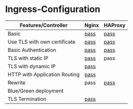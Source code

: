# Ingress-Configuration
| Features/Controller  |  Nginx | HAProxy  |
|---|---|---|
| Basic  | [pass](https://github.com/amy88ma/Ingress-Configuration/blob/deed9037aa036d14b2a6c0e361826eaf17eaf2b3/Jupyter%20Notebooks/Basic_ingress.ipynb)  |  [pass](https://github.com/amy88ma/Ingress-Configuration/blob/b45bb9724d51c8e64e2ec481bd0ec7b79fe8ac73/Jupyter%20Notebooks-haproxy/HAProxy_Basic.ipynb) |
| Use TLS with own certificate  | [pass](https://github.com/amy88ma/Ingress-Configuration/blob/62d090685b6d2f58036014c08aaf331d19178886/Jupyter%20Notebooks/OwnTLScert.ipynb)  | [pass](https://github.com/amy88ma/Ingress-Configuration/blob/51e29beebd52c14e8b2a30fc98252f9f499368f3/Jupyter%20Notebooks-haproxy/OwnCert_HAProxy.ipynb)  |
|  Basic Authentication | [pass](https://github.com/amy88ma/Ingress-Configuration/blob/9dc36e1b9ce0f61ce3a5162b424419b2a46eb897/Jupyter%20Notebooks/Nginx_BasicAuth.ipynb)  | [pass](https://github.com/amy88ma/Ingress-Configuration/blob/7f147990852a36eecd4958ca1b45b47d0791f486/Jupyter%20Notebooks-haproxy/HAProxy%20Authentication.ipynb)  |
| TLS with static IP  | [pass](https://github.com/amy88ma/Ingress-Configuration/blob/1b847dbaf826bdb9dc372c2690d461f5c294f017/Jupyter%20Notebooks/TLSstatic.ipynb)  | pass  |
| TLS with dynamic IP  | [pass](https://github.com/amy88ma/Ingress-Configuration/blob/faf9fae645fd5ce0cf25f279db15373866387251/Jupyter%20Notebooks/TLS_DynamicIP.ipynb)  |   |
| HTTP with Application Routing  |  [pass](https://github.com/amy88ma/Ingress-Configuration/blob/de145146a0e6678976fb8eb07036c45bb4d6022a/Markdown%20Files/HTTP-App-Routing.md) |   |
| Rewrite  | pass  |  [pass](https://github.com/amy88ma/Ingress-Configuration/blob/31ffe7eddf8153a009dcf655f2de4b3f742b6b56/Jupyter%20Notebooks-haproxy/HAProxy_rewrite.ipynb) |
|  Blue/Green deployment |   |   |
| TLS Termination  |  [pass](https://github.com/amy88ma/Ingress-Configuration/blob/69b2a789761a0f662a92e7b37263f39ab8727ec6/Markdown%20Files/TLS-termination.md) |   |

